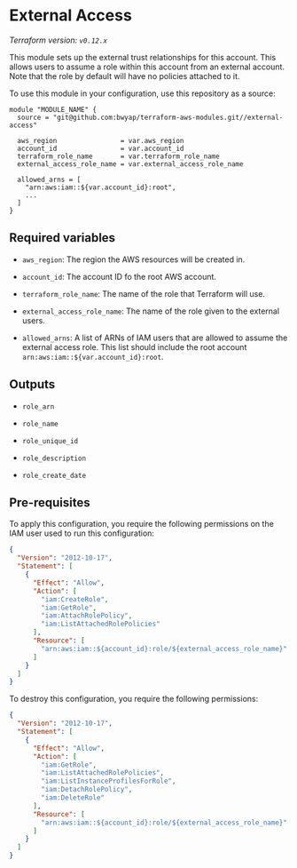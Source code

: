 # External Access

_Terraform version: `v0.12.x`_

This module sets up the external trust relationships for this account.
This allows users to assume a role within this account from an external account.
Note that the role by default will have no policies attached to it.

To use this module in your configuration, use this repository as a source:

```hcl
module "MODULE_NAME" {
  source = "git@github.com:bwyap/terraform-aws-modules.git//external-access"

  aws_region                = var.aws_region
  account_id                = var.account_id
  terraform_role_name       = var.terraform_role_name
  external_access_role_name = var.external_access_role_name

  allowed_arns = [
    "arn:aws:iam::${var.account_id}:root",
    ...
  ]
}
```

## Required variables

- `aws_region`: The region the AWS resources will be created in.

- `account_id`: The account ID fo the root AWS account.

- `terraform_role_name`: The name of the role that Terraform will use.

- `external_access_role_name`: The name of the role given to the external users.

- `allowed_arns`: A list of ARNs of IAM users that are allowed to assume the external access role.
  This list should include the root account `arn:aws:iam::${var.account_id}:root`.

## Outputs

- `role_arn`

- `role_name`

- `role_unique_id`

- `role_description`

- `role_create_date`

## Pre-requisites

To apply this configuration, you require the following permissions on the IAM user used to run this configuration:

```json
{
  "Version": "2012-10-17",
  "Statement": [
    {
      "Effect": "Allow",
      "Action": [
        "iam:CreateRole",
        "iam:GetRole",
        "iam:AttachRolePolicy",
        "iam:ListAttachedRolePolicies"
      ],
      "Resource": [
        "arn:aws:iam::${account_id}:role/${external_access_role_name}"
      ]
    }
  ]
}
```

To destroy this configuration, you require the following permissions:

```json
{
  "Version": "2012-10-17",
  "Statement": [
    {
      "Effect": "Allow",
      "Action": [
        "iam:GetRole",
        "iam:ListAttachedRolePolicies",
        "iam:ListInstanceProfilesForRole",
        "iam:DetachRolePolicy",
        "iam:DeleteRole"
      ],
      "Resource": [
        "arn:aws:iam::${account_id}:role/${external_access_role_name}"
      ]
    }
  ]
}
```
